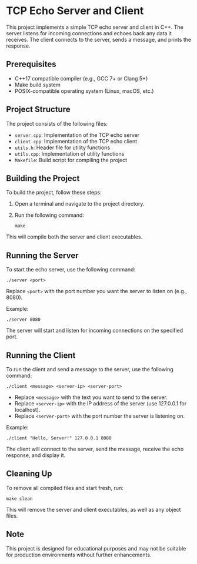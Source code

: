 # TCP Echo Server and Client

This project implements a simple TCP echo server and client in C++. The server listens for incoming connections and echoes back any data it receives. The client connects to the server, sends a message, and prints the response.

## Prerequisites

- C++17 compatible compiler (e.g., GCC 7+ or Clang 5+)
- Make build system
- POSIX-compatible operating system (Linux, macOS, etc.)

## Project Structure

The project consists of the following files:

- `server.cpp`: Implementation of the TCP echo server
- `client.cpp`: Implementation of the TCP echo client
- `utils.h`: Header file for utility functions
- `utils.cpp`: Implementation of utility functions
- `Makefile`: Build script for compiling the project

## Building the Project

To build the project, follow these steps:

1. Open a terminal and navigate to the project directory.
2. Run the following command:

   ```
   make
   ```

This will compile both the server and client executables.

## Running the Server

To start the echo server, use the following command:

```
./server <port>
```

Replace `<port>` with the port number you want the server to listen on (e.g., 8080).

Example:
```
./server 8080
```

The server will start and listen for incoming connections on the specified port.

## Running the Client

To run the client and send a message to the server, use the following command:

```
./client <message> <server-ip> <server-port>
```

- Replace `<message>` with the text you want to send to the server.
- Replace `<server-ip>` with the IP address of the server (use 127.0.0.1 for localhost).
- Replace `<server-port>` with the port number the server is listening on.

Example:
```
./client "Hello, Server!" 127.0.0.1 8080
```

The client will connect to the server, send the message, receive the echo response, and display it.

## Cleaning Up

To remove all compiled files and start fresh, run:

```
make clean
```

This will remove the server and client executables, as well as any object files.

## Note

This project is designed for educational purposes and may not be suitable for production environments without further enhancements.
